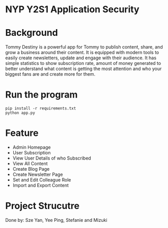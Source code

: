 # NYP Y2S1 Application Security

# Background 
Tommy Destiny is a powerful app for Tommy to publish content, share, and grow a business around their content. It is equipped with modern tools to easily create newsletters, update and engage with their audience. It has simple statistics to show subscription rate, amount of money generated to better understand what content is getting the most attention and who your biggest fans are and create more for them. 



# Run the program
    pip install -r requirements.txt
    python app.py


# Feature 
- Admin Homepage
- User Subscription
- View User Details of who Subscribed
- View All Content
- Create Blog Page
- Create Newsletter Page
- Set and Edit Colleague Role
- Import and Export Content

# Project Strucutre



Done by: Sze Yan, Yee Ping, Stefanie and Mizuki
